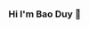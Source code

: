 ### Hi I'm Bao Duy 👋

<!--
**vubaoduy/vubaoduy** is a ✨ _special_ ✨ repository because its `README.md` (this file) appears on your GitHub profile.

Here are some ideas to get you started:

- 🔭 I’m currently working on Developer position
- 🌱 I’m currently learning FLask
- 👯 I’m looking to collaborate on Flask
- 🤔 I’m looking for help with FLask & Django
- 💬 Ask me about ASP.NET
- 📫 How to reach me: vubaoduy@gmail.com
- 😄 Pronouns: he/him
- ⚡ Fun fact: ...
-->
